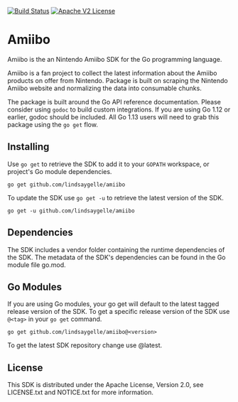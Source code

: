[![Build Status](https://travis-ci.org/lindsaygelle/amiibo.svg?branch=master)](https://travis-ci.org/lindsaygelle/amiibo)
[![Apache V2 License](https://img.shields.io/badge/license-Apache%20V2-blue.svg)](https://github.com/gelell/amiibo/blob/master/LICENSE)

# Amiibo

Amiibo is the an Nintendo Amiibo SDK for the Go programming language.

Amiibo is a fan project to collect the latest information about the Amiibo products on offer
from Nintendo. Package is built on scraping the Nintendo Amiibo website and normalizing
the data into consumable chunks.

The package is built around the Go API reference documentation. Please consider using `godoc`
to build custom integrations. If you are using Go 1.12 or earlier, godoc should be included. All
Go 1.13 users will need to grab this package using the `go get` flow.

## Installing

Use `go get` to retrieve the SDK to add it to your `GOPATH` workspace, or project's Go module dependencies.

```go get github.com/lindsaygelle/amiibo```

To update the SDK use `go get -u` to retrieve the latest version of the SDK.

```go get -u github.com/lindsaygelle/amiibo```

## Dependencies

The SDK includes a vendor folder containing the runtime dependencies of the SDK. The metadata of the SDK's dependencies can be found in the Go module file go.mod.

## Go Modules

If you are using Go modules, your go get will default to the latest tagged release version of the SDK. To get a specific release version of the SDK use `@<tag>` in your `go get` command.

```go get github.com/lindsaygelle/amiibo@<version>```

To get the latest SDK repository change use @latest.

## License

This SDK is distributed under the Apache License, Version 2.0, see LICENSE.txt and NOTICE.txt for more information.